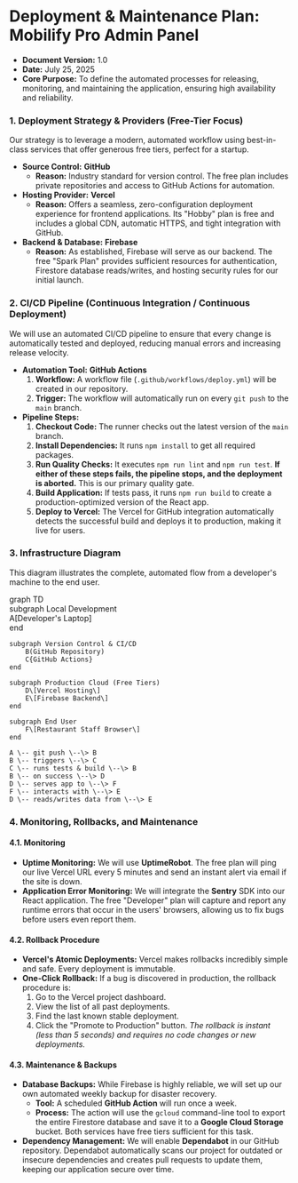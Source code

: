 # **Deployment & Maintenance Plan: Mobilify Pro Admin Panel**

* **Document Version:** 1.0  
* **Date:** July 25, 2025  
* **Core Purpose:** To define the automated processes for releasing, monitoring, and maintaining the application, ensuring high availability and reliability.

### **1\. Deployment Strategy & Providers (Free-Tier Focus)**

Our strategy is to leverage a modern, automated workflow using best-in-class services that offer generous free tiers, perfect for a startup.

* **Source Control:** **GitHub**  
  * **Reason:** Industry standard for version control. The free plan includes private repositories and access to GitHub Actions for automation.  
* **Hosting Provider:** **Vercel**  
  * **Reason:** Offers a seamless, zero-configuration deployment experience for frontend applications. Its "Hobby" plan is free and includes a global CDN, automatic HTTPS, and tight integration with GitHub.  
* **Backend & Database:** **Firebase**  
  * **Reason:** As established, Firebase will serve as our backend. The free "Spark Plan" provides sufficient resources for authentication, Firestore database reads/writes, and hosting security rules for our initial launch.

### **2\. CI/CD Pipeline (Continuous Integration / Continuous Deployment)**

We will use an automated CI/CD pipeline to ensure that every change is automatically tested and deployed, reducing manual errors and increasing release velocity.

* **Automation Tool:** **GitHub Actions**  
  1. **Workflow:** A workflow file (`.github/workflows/deploy.yml`) will be created in our repository.  
  2. **Trigger:** The workflow will automatically run on every `git push` to the `main` branch.  
* **Pipeline Steps:**  
  1. **Checkout Code:** The runner checks out the latest version of the `main` branch.  
  2. **Install Dependencies:** It runs `npm install` to get all required packages.  
  3. **Run Quality Checks:** It executes `npm run lint` and `npm run test`. **If either of these steps fails, the pipeline stops, and the deployment is aborted.** This is our primary quality gate.  
  4. **Build Application:** If tests pass, it runs `npm run build` to create a production-optimized version of the React app.  
  5. **Deploy to Vercel:** The Vercel for GitHub integration automatically detects the successful build and deploys it to production, making it live for users.

### **3\. Infrastructure Diagram**

This diagram illustrates the complete, automated flow from a developer's machine to the end user.

graph TD  
    subgraph Local Development  
        A\[Developer's Laptop\]  
    end

    subgraph Version Control & CI/CD  
        B(GitHub Repository)  
        C{GitHub Actions}  
    end

    subgraph Production Cloud (Free Tiers)  
        D\[Vercel Hosting\]  
        E\[Firebase Backend\]  
    end

    subgraph End User  
        F\[Restaurant Staff Browser\]  
    end

    A \-- git push \--\> B  
    B \-- triggers \--\> C  
    C \-- runs tests & build \--\> B  
    B \-- on success \--\> D  
    D \-- serves app to \--\> F  
    F \-- interacts with \--\> E  
    D \-- reads/writes data from \--\> E

### **4\. Monitoring, Rollbacks, and Maintenance**

#### **4.1. Monitoring**

* **Uptime Monitoring:** We will use **UptimeRobot**. The free plan will ping our live Vercel URL every 5 minutes and send an instant alert via email if the site is down.  
* **Application Error Monitoring:** We will integrate the **Sentry** SDK into our React application. The free "Developer" plan will capture and report any runtime errors that occur in the users' browsers, allowing us to fix bugs before users even report them.

#### **4.2. Rollback Procedure**

* **Vercel's Atomic Deployments:** Vercel makes rollbacks incredibly simple and safe. Every deployment is immutable.  
* **One-Click Rollback:** If a bug is discovered in production, the rollback procedure is:  
  1. Go to the Vercel project dashboard.  
  2. View the list of all past deployments.  
  3. Find the last known stable deployment.  
  4. Click the "Promote to Production" button. *The rollback is instant (less than 5 seconds) and requires no code changes or new deployments.*

#### **4.3. Maintenance & Backups**

* **Database Backups:** While Firebase is highly reliable, we will set up our own automated weekly backup for disaster recovery.  
  * **Tool:** A scheduled **GitHub Action** will run once a week.  
  * **Process:** The action will use the `gcloud` command-line tool to export the entire Firestore database and save it to a **Google Cloud Storage** bucket. Both services have free tiers sufficient for this task.  
* **Dependency Management:** We will enable **Dependabot** in our GitHub repository. Dependabot automatically scans our project for outdated or insecure dependencies and creates pull requests to update them, keeping our application secure over time.